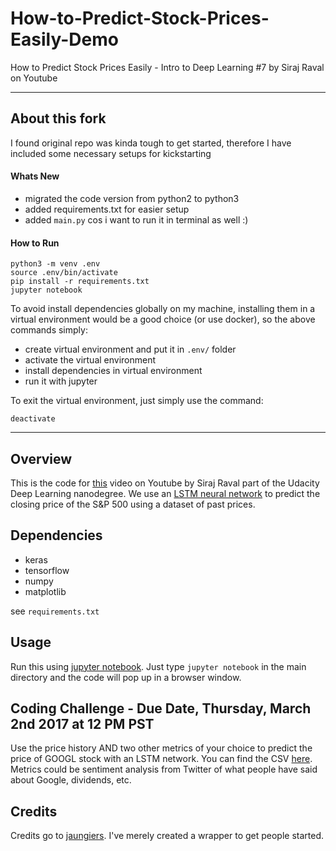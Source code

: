 # How-to-Predict-Stock-Prices-Easily-Demo
How to Predict Stock Prices Easily - Intro to Deep Learning #7 by Siraj Raval on Youtube

---

## About this fork
I found original repo was kinda tough to get started, therefore I have included some necessary setups for kickstarting

#### Whats New
- migrated the code version from python2 to python3
- added requirements.txt for easier setup
- added `main.py` cos i want to run it in terminal as well :)

#### How to Run
```
python3 -m venv .env
source .env/bin/activate
pip install -r requirements.txt
jupyter notebook
```
To avoid install dependencies globally on my machine, installing them in a virtual environment would be a good choice (or use docker), so the above commands simply:

- create virtual environment and put it in `.env/` folder
- activate the virtual environment
- install dependencies in virtual environment
- run it with jupyter

To exit the virtual environment, just simply use the command:
```
deactivate
```

---

## Overview

This is the code for [this](https://youtu.be/ftMq5ps503w) video on Youtube by Siraj Raval part of the Udacity Deep Learning nanodegree. We use an [LSTM neural network](http://colah.github.io/posts/2015-08-Understanding-LSTMs/) to predict the closing price of the S&P 500 using a dataset of past prices.

## Dependencies

* keras
* tensorflow
* numpy
* matplotlib

see `requirements.txt`

## Usage

Run this using [jupyter notebook](http://jupyter.readthedocs.io/en/latest/install.html). Just type `jupyter notebook` in the main directory and the code will pop up in a browser window.

## Coding Challenge - Due Date, Thursday, March 2nd 2017 at 12 PM PST

Use the price history AND two other metrics of your choice to predict the price of GOOGL stock with an LSTM network. You can find the CSV [here](https://www.google.com/finance/historical?q=NASDAQ%3AGOOGL&ei=Xu6wWKnDAcS1jAGX6a-ACg). Metrics could be sentiment analysis from Twitter of what people have said about Google, dividends, etc.

## Credits

Credits go to [jaungiers](https://github.com/jaungiers/LSTM-Neural-Network-for-Time-Series-Prediction). I've merely created a wrapper to get people started.
